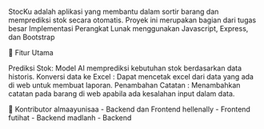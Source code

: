 StocKu adalah aplikasi yang membantu dalam sortir barang dan memprediksi stok secara otomatis. Proyek ini merupakan bagian dari tugas besar Implementasi Perangkat Lunak menggunakan Javascript, Express, dan Bootstrap

🚀 Fitur Utama

Prediksi Stok: Model AI memprediksi kebutuhan stok berdasarkan data historis.
Konversi data ke Excel : Dapat mencetak excel dari data yang ada di web untuk membuat laporan.
Penambahan Catatan : Menambahkan catatan pada barang di web apabila ada kesalahan input dalam data.

📌 Kontributor
almaayunisaa - Backend dan Frontend
hellenally - Frontend
futihat - Backend
madlanh - Backend
